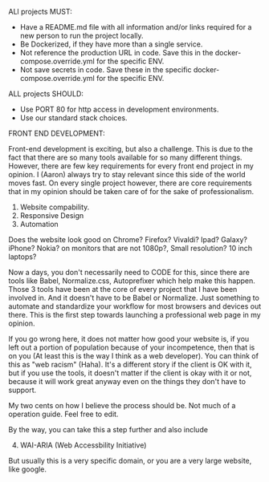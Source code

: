 

ALl projects MUST:
  * Have a README.md file with all information and/or links required for a new person to run the project locally.
  * Be Dockerized, if they have more than a single service.
  * Not reference the production URL in code. Save this in the docker-compose.override.yml for the specific ENV.
  * Not save secrets in code. Save these in the specific docker-compose.override.yml for the specific ENV.

ALL projects SHOULD:
  * Use PORT 80 for http access in development environments.
  * Use our standard stack choices.
  
  
 FRONT END DEVELOPMENT:
 
  Front-end development is exciting, but also a challenge. This is due to the fact that there are so many tools available for   so many different things. However, there are few key requirements for every front end project in my opinion. I (Aaron) always try to stay relevant since this side of the world moves fast. On every single project however, there are core requirements that  in my opinion should be taken care of for the sake of professionalism.
  
  1. Website compability.
  2. Responsive Design
  3. Automation
  
  Does the website look good on Chrome? Firefox? Vivaldi? Ipad? Galaxy? iPhone? Nokia? on monitors that are not 1080p?, Small resolution? 10 inch laptops?
  
Now a days, you don't necessarily need to CODE for this, since there are tools like Babel, Normalize.css, Autoprefixer which help make this happen. Those 3 tools have been at the core of every project that I have been involved in. And it doesn't have to be Babel or Normalize. Just something to automate and standardize your workflow for most browsers and devices out there. This is the first step towards launching a professional web page in my opinion.

If you go wrong here, it does not matter how good your website is, if you left out a portion of population because of your incompetence, then that is on you (At least this is the way I think as a web developer). You can think of this as "web racism" (Haha). It's a different story if the client is OK with it, but if you use the tools, it doesn't matter if the client is okay with it or not, because it will work great anyway even on the things they don't have to support.

My two cents on how I believe the process should be. Not much of a operation guide. Feel free to edit.

By the way, you can take this a step further and also include

 4. WAI-ARIA (Web Accessbility Initiative)
 
But usually this is a very specific domain, or you are a very large website, like google.
